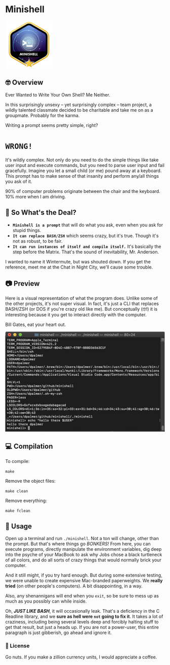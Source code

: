 # Minishell
<!-- ![dpalmer's 42 stats](https://badge42.vercel.app/api/v2/cli5pb141011308mh1fmi5qrq/stats?cursusId=21&coalitionId=271) -->

![Achievement Unlocked!](./assets/minishellm.png)

<!-- ![dpalmer's 42 minishell Score](https://badge42.vercel.app/api/v2/cli5pb141011308mh1fmi5qrq/project/2974759) -->

## 🤓 Overview
Ever Wanted to Write Your Own Shell? Me Neither.

In this surprisingly unsexy – yet surprisingly complex – team project, a wildly talented classmate decided to be charitable and take me on as a groupmate. Probably for the karma.

Writing a prompt seems pretty simple, right?

# `WRONG!`

It's wildly complex. Not only do you need to do the simple things like take user input and execute commands, but you need to parse user input and fail gracefully. Imagine you let a small child (or me) pound away at a keyboard. This prompt has to make sense of that insanity and perform any/all things you ask of it.

90% of computer problems originate between the chair and the keyboard. 10% more when I am driving.

## 🧐 So What's the Deal?
- **`Minishell is a prompt`** that will do what you ask, even when you ask for stupid things.
- **`It can replace BASH/ZSH`** which seems crazy, but it's true. Though it's not as robust, to be fair.
- **`It can run instances of itself and compile itself.`** It's basically the step before the Matrix. That's the sound of inevitability, Mr. Anderson.

I wanted to name it Wintermute, but was shouted down. If you get the reference, meet me at the Chat in Night City, we'll cause some trouble.

## 📷 Preview
Here is a visual representation of what the program does. Unlike some of the other projects, it's not super visual. In fact, it's just a CLI that replaces BASH/ZSH (or DOS if you're crazy old like me). But conceptually (🤓!) it is interesting because it you get to interact directly with the computer. 

Bill Gates, eat your heart out.

![Screenshot](./assets/minishell.png)

## 💻 Compilation
To compile:

```make```

Remove the object files:

```make clean```

Remove everything:

```make fclean```

## 🤡 Usage
Open up a terminal and run ```./minishell```. Not a ton will change, other than the prompt. But that's where things go *BONKERS!* From here, you can execute programs, directly manipulate the environment variables, dig deep into the psyche of your MacBook to ask why Jobs chose a black turtleneck of all colors, and do all sorts of crazy things that would normally brick your computer. 

And it still might, if you try hard enough. But during some extensive testing, we were unable to create expensive Mac-branded paperweights. We **really tried** (on other people's computers). A bit disappointing, in a way.

Also, any shenannigans will end when you ```exit```, so be sure to mess up as much as you possibly can while inside.

Oh, ***JUST LIKE BASH***, it will occasionally leak. That's a deficiency in the C Readline library, and we **sure as hell were `not` going to fix it**. It takes a lot of craziness, including being several levels deep and forcibly halting stuff to get that result, but just a heads up. If you are not a power-user, this entire paragraph is just gibberish, go ahead and ignore it.

### 📝 License
Go nuts. If you make a zillion currency units, I would appreciate a coffee.
